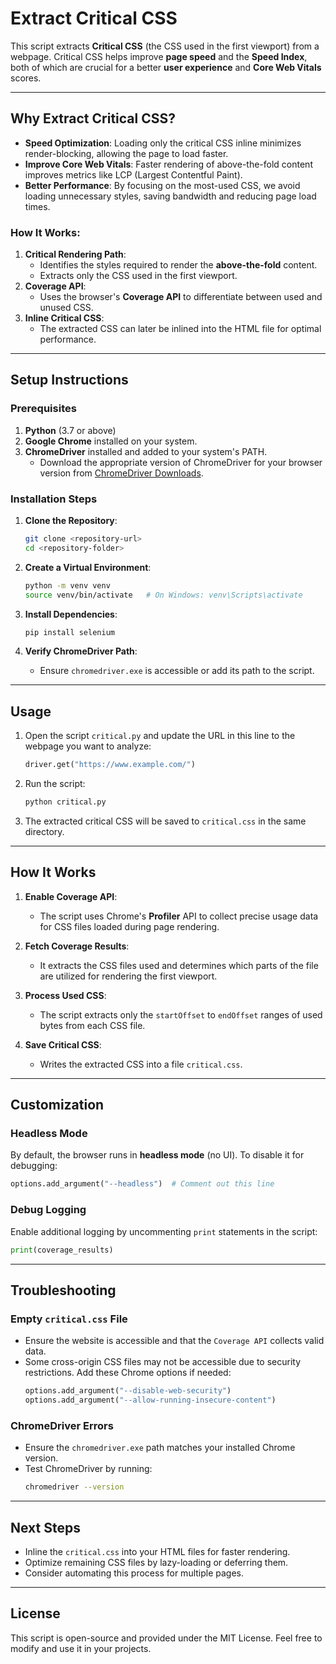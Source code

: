 # Extract Critical CSS

This script extracts **Critical CSS** (the CSS used in the first viewport) from a webpage. Critical CSS helps improve **page speed** and the **Speed Index**, both of which are crucial for a better **user experience** and **Core Web Vitals** scores.

---

## **Why Extract Critical CSS?**

- **Speed Optimization**: Loading only the critical CSS inline minimizes render-blocking, allowing the page to load faster.
- **Improve Core Web Vitals**: Faster rendering of above-the-fold content improves metrics like LCP (Largest Contentful Paint).
- **Better Performance**: By focusing on the most-used CSS, we avoid loading unnecessary styles, saving bandwidth and reducing page load times.

### How It Works:
1. **Critical Rendering Path**:
   - Identifies the styles required to render the **above-the-fold** content.
   - Extracts only the CSS used in the first viewport.
2. **Coverage API**:
   - Uses the browser's **Coverage API** to differentiate between used and unused CSS.
3. **Inline Critical CSS**:
   - The extracted CSS can later be inlined into the HTML file for optimal performance.

---

## **Setup Instructions**

### Prerequisites

1. **Python** (3.7 or above)
2. **Google Chrome** installed on your system.
3. **ChromeDriver** installed and added to your system's PATH.
   - Download the appropriate version of ChromeDriver for your browser version from [ChromeDriver Downloads](https://chromedriver.chromium.org/downloads).

### Installation Steps

1. **Clone the Repository**:
   ```bash
   git clone <repository-url>
   cd <repository-folder>
   ```

2. **Create a Virtual Environment**:
   ```bash
   python -m venv venv
   source venv/bin/activate   # On Windows: venv\Scripts\activate
   ```

3. **Install Dependencies**:
   ```bash
   pip install selenium
   ```

4. **Verify ChromeDriver Path**:
   - Ensure `chromedriver.exe` is accessible or add its path to the script.

---

## **Usage**

1. Open the script `critical.py` and update the URL in this line to the webpage you want to analyze:
   ```python
   driver.get("https://www.example.com/")
   ```

2. Run the script:
   ```bash
   python critical.py
   ```

3. The extracted critical CSS will be saved to `critical.css` in the same directory.

---

## **How It Works**

1. **Enable Coverage API**:
   - The script uses Chrome's **Profiler** API to collect precise usage data for CSS files loaded during page rendering.

2. **Fetch Coverage Results**:
   - It extracts the CSS files used and determines which parts of the file are utilized for rendering the first viewport.

3. **Process Used CSS**:
   - The script extracts only the `startOffset` to `endOffset` ranges of used bytes from each CSS file.

4. **Save Critical CSS**:
   - Writes the extracted CSS into a file `critical.css`.

---

## **Customization**

### Headless Mode
By default, the browser runs in **headless mode** (no UI). To disable it for debugging:
```python
options.add_argument("--headless")  # Comment out this line
```

### Debug Logging
Enable additional logging by uncommenting `print` statements in the script:
```python
print(coverage_results)
```

---

## **Troubleshooting**

### Empty `critical.css` File
- Ensure the website is accessible and that the `Coverage API` collects valid data.
- Some cross-origin CSS files may not be accessible due to security restrictions. Add these Chrome options if needed:
  ```python
  options.add_argument("--disable-web-security")
  options.add_argument("--allow-running-insecure-content")
  ```

### ChromeDriver Errors
- Ensure the `chromedriver.exe` path matches your installed Chrome version.
- Test ChromeDriver by running:
  ```bash
  chromedriver --version
  ```

---

## **Next Steps**
- Inline the `critical.css` into your HTML files for faster rendering.
- Optimize remaining CSS files by lazy-loading or deferring them.
- Consider automating this process for multiple pages.

---

## **License**
This script is open-source and provided under the MIT License. Feel free to modify and use it in your projects.
